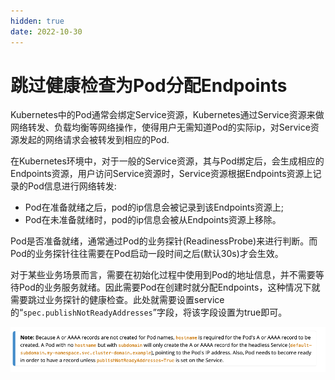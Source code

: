 ```yaml
---
hidden: true
date: 2022-10-30
---
```


# 跳过健康检查为Pod分配Endpoints

Kubernetes中的Pod通常会绑定Service资源，Kubernetes通过Service资源来做网络转发、负载均衡等网络操作，使得用户无需知道Pod的实际ip，对Service资源发起的网络请求会被转发到相应的Pod.

在Kubernetes环境中，对于一般的Service资源，其与Pod绑定后，会生成相应的Endpoints资源，用户访问Service资源时，Service资源根据Endpoints资源上记录的Pod信息进行网络转发:
- Pod在准备就绪之后，pod的ip信息会被记录到该Endpoints资源上;
- Pod在未准备就绪时，pod的ip信息会被从Endpoints资源上移除。
    
Pod是否准备就绪，通常通过Pod的业务探针(ReadinessProbe)来进行判断。而Pod的业务探针往往需要在Pod启动一段时间之后(默认30s)才会生效。

对于某些业务场景而言，需要在初始化过程中使用到Pod的地址信息，并不需要等待Pod的业务服务就绪。因此需要Pod在创建时就分配Endpoints，这种情况下就需要跳过业务探针的健康检查。此处就需要设置service的“`spec.publishNotReadyAddresses`”字段，将该字段设置为true即可。

![publishNotReadyAddresses](/images/cloud-native/kubernetes/publish-not-ready-addresses.png)